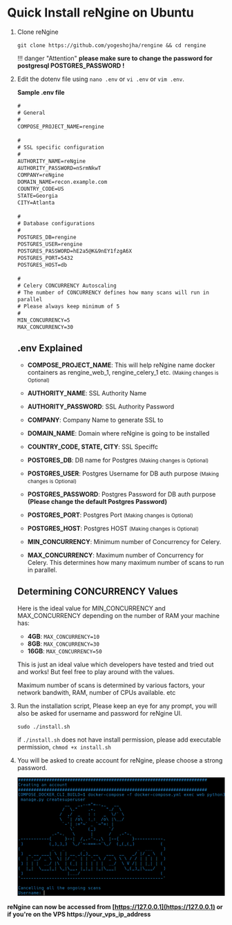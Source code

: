 # Quick Install reNgine on Ubuntu

1. Clone reNgine

    ```
    git clone https://github.com/yogeshojha/rengine && cd rengine
    ```

    !!! danger "Attention"
        **please make sure to change the password for postgresql POSTGRES_PASSWORD !**

2. Edit the dotenv file using `nano .env` or `vi .env` or `vim .env`.

    **Sample .env file**

    ```
    #
    # General
    #
    COMPOSE_PROJECT_NAME=rengine

    #
    # SSL specific configuration
    #
    AUTHORITY_NAME=reNgine
    AUTHORITY_PASSWORD=nSrmNkwT
    COMPANY=reNgine
    DOMAIN_NAME=recon.example.com
    COUNTRY_CODE=US
    STATE=Georgia
    CITY=Atlanta

    #
    # Database configurations
    #
    POSTGRES_DB=rengine
    POSTGRES_USER=rengine
    POSTGRES_PASSWORD=hE2a5@K&9nEY1fzgA6X
    POSTGRES_PORT=5432
    POSTGRES_HOST=db

    #
    # Celery CONCURRENCY Autoscaling
    # The number of CONCURRENCY defines how many scans will run in parallel
    # Please always keep minimum of 5
    #
    MIN_CONCURRENCY=5
    MAX_CONCURRENCY=30
    ```

    ## .env Explained

    * **COMPOSE_PROJECT_NAME**: This will help reNgine name docker containers as rengine_web_1, rengine_celery_1 etc. <small>(Making changes is Optional)</small>

    * **AUTHORITY_NAME**: SSL Authority Name
    * **AUTHORITY_PASSWORD**: SSL Authority Password
    * **COMPANY**: Company Name to generate SSL to
    * **DOMAIN_NAME**: Domain where reNgine is going to be installed
    * **COUNTRY_CODE, STATE, CITY**: SSL Speciffc

    * **POSTGRES_DB**: DB name for Postgres <small>(Making changes is Optional)</small>
    * **POSTGRES_USER**: Postgres Username for DB auth purpose <small>(Making changes is Optional)</small>
    * **POSTGRES_PASSWORD**: Postgres Password for DB auth purpose <strong>(Please change the default Postgres Password)</strong>
    * **POSTGRES_PORT**: Postgres Port <small>(Making changes is Optional)</small>
    * **POSTGRES_HOST**: Postgres HOST <small>(Making changes is Optional)</small>

    * **MIN_CONCURRENCY**: Minimum number of Concurrency for Celery.
    * **MAX_CONCURRENCY**: Maximum number of Concurrency for Celery. This determines how many maximum number of scans to run in parallel.

    ## Determining CONCURRENCY Values

    Here is the ideal value for MIN_CONCURRENCY and MAX_CONCURRENCY depending on the number of RAM your machine has:

    * <strong>4GB</strong>: `MAX_CONCURRENCY=10`
    * <strong>8GB</strong>: `MAX_CONCURRENCY=30`
    * <strong>16GB</strong>: `MAX_CONCURRENCY=50`

    This is just an ideal value which developers have tested and tried out and works! But feel free to play around with the values.

    Maximum number of scans is determined by various factors, your network bandwith, RAM, number of CPUs available. etc

3. Run the installation script, Please keep an eye for any prompt, you will also be asked for username and password for reNgine UI.

    ```
    sudo ./install.sh
    ```

    if `./install.sh` does not have install permission, please add executable permission, `chmod +x install.sh`


4. You will be asked to create account for reNgine, please choose a strong password.

    ![](../static/username.png)


**reNgine can now be accessed from [https://127.0.0.1](https://127.0.0.1) or if you're on the VPS https://your_vps_ip_address**
